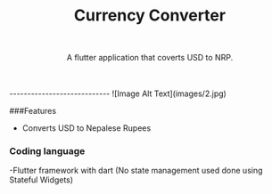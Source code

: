 <div align="center">
  <h1>Currency Converter </h1><br>
  <p>A flutter  application that coverts USD to NRP.</p>
 <br>

</div><br/>
---------------------------- ![Image Alt Text](images/2.jpg)


###Features

-  Converts USD to Nepalese Rupees


### Coding language
-Flutter framework  with dart (No state management used done using Stateful Widgets)



